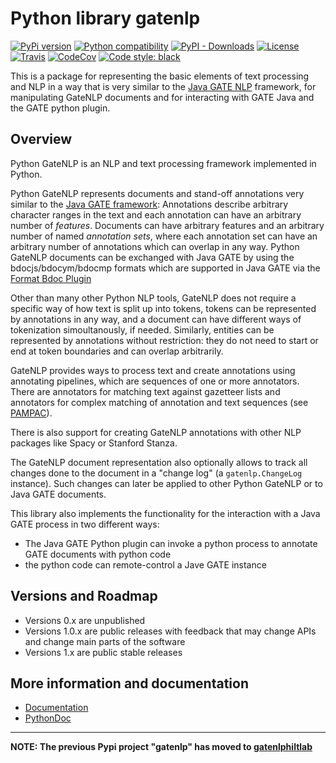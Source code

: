 # Python library gatenlp

[![PyPi version](https://img.shields.io/pypi/v/gatenlp.svg)](https://pypi.python.org/pypi/gatenlp/)
[![Python compatibility](https://img.shields.io/pypi/pyversions/gatenlp.svg)](https://pypi.python.org/pypi/gatenlp/)
[![PyPI - Downloads](https://img.shields.io/pypi/dm/gatenlp)](https://pypistats.org/packages/gatenlp)
[![License](https://img.shields.io/github/license/GateNLP/python-gatenlp.svg)](LICENSE)
[![Travis](https://travis-ci.com/GateNLP/python-gatenlp.svg?branch=master)](https://travis-ci.com/github/GateNLP/python-gatenlp)
[![CodeCov](https://img.shields.io/codecov/c/gh/GateNlp/python-gatenlp.svg)](https://codecov.io/gh/GateNLP/python-gatenlp)
[![Code style: black](https://img.shields.io/badge/code%20style-black-000000.svg)](https://github.com/psf/black)

This is a package for representing the basic elements of text processing
and NLP in a way that is very similar to the
[Java GATE NLP](https://gate.ac.uk/)
framework, 
for manipulating GateNLP documents and
for interacting with GATE Java and the GATE python plugin.

## Overview

Python GateNLP is an NLP and text processing framework implemented in Python. 

Python GateNLP represents documents and stand-off annotations very similar to 
the [Java GATE framework](https://gate.ac.uk/): Annotations describe arbitrary character ranges in the text and each annotation can have an arbitrary number of _features_.  Documents can have arbitrary features and an arbitrary number of named _annotation sets_, where each annotation set can have an arbitrary number of annotations which can overlap in any way. Python GateNLP documents can be exchanged with Java GATE by using the bdocjs/bdocym/bdocmp formats which are supported in Java GATE via the [Format Bdoc Plugin](https://gatenlp.github.io/gateplugin-Format_Bdoc/)

Other than many other Python NLP tools, GateNLP does not require a specific way of how text is split up into tokens, tokens can be represented by annotations in any way, and a document can have different ways of tokenization simoultanously, if needed. Similarly, entities can be represented by annotations without restriction: they do not need to start or end at token boundaries and can overlap arbitrarily. 

GateNLP provides ways to process text and create annotations using annotating pipelines, which are sequences of one or more annotators. 
There are annotators for matching text against gazetteer lists and annotators for complex matching of annotation and text sequences (see [PAMPAC](pampac)).

There is also support for creating GateNLP annotations with other NLP packages like Spacy or Stanford Stanza.

The GateNLP document representation also optionally allows to track all changes
done to the document in a "change log" (a `gatenlp.ChangeLog` instance).
Such changes can later be applied to other Python GateNLP or to  Java GATE documents.

This library also implements the functionality for the interaction with
a Java GATE process in two different ways:
* The Java GATE Python plugin can invoke a python process to annotate GATE documents
  with python code
* the python code can remote-control a Jave GATE instance

## Versions and Roadmap

* Versions 0.x are unpublished
* Versions 1.0.x are public releases with feedback that may change APIs and change main parts of the software
* Versions 1.x are public stable releases

## More information and documentation

* [Documentation](https://gatenlp.github.io/python-gatenlp/) 
* [PythonDoc](https://gatenlp.github.io/python-gatenlp/pythondoc/)

---

**NOTE: The previous Pypi project "gatenlp" has moved to [gatenlphiltlab](https://github.com/nickwbarber/gatenlphiltlab)**

